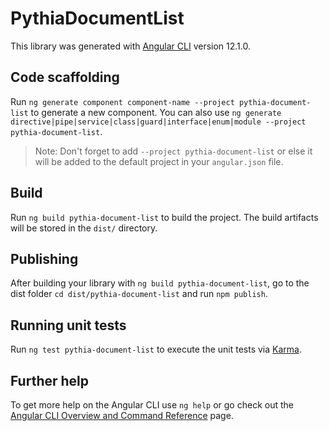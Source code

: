 # PythiaDocumentList

This library was generated with [Angular CLI](https://github.com/angular/angular-cli) version 12.1.0.

## Code scaffolding

Run `ng generate component component-name --project pythia-document-list` to generate a new component. You can also use `ng generate directive|pipe|service|class|guard|interface|enum|module --project pythia-document-list`.
> Note: Don't forget to add `--project pythia-document-list` or else it will be added to the default project in your `angular.json` file. 

## Build

Run `ng build pythia-document-list` to build the project. The build artifacts will be stored in the `dist/` directory.

## Publishing

After building your library with `ng build pythia-document-list`, go to the dist folder `cd dist/pythia-document-list` and run `npm publish`.

## Running unit tests

Run `ng test pythia-document-list` to execute the unit tests via [Karma](https://karma-runner.github.io).

## Further help

To get more help on the Angular CLI use `ng help` or go check out the [Angular CLI Overview and Command Reference](https://angular.io/cli) page.
